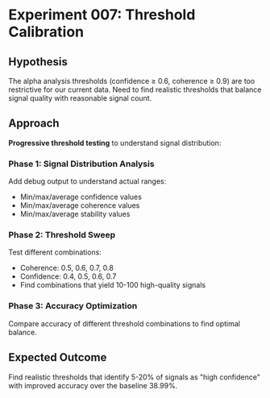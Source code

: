 # Experiment 007: Threshold Calibration

## Hypothesis
The alpha analysis thresholds (confidence ≥ 0.6, coherence ≥ 0.9) are too restrictive for our current data. Need to find realistic thresholds that balance signal quality with reasonable signal count.

## Approach
**Progressive threshold testing** to understand signal distribution:

### Phase 1: Signal Distribution Analysis
Add debug output to understand actual ranges:
- Min/max/average confidence values
- Min/max/average coherence values  
- Min/max/average stability values

### Phase 2: Threshold Sweep
Test different combinations:
- Coherence: 0.5, 0.6, 0.7, 0.8
- Confidence: 0.4, 0.5, 0.6, 0.7
- Find combinations that yield 10-100 high-quality signals

### Phase 3: Accuracy Optimization
Compare accuracy of different threshold combinations to find optimal balance.

## Expected Outcome
Find realistic thresholds that identify 5-20% of signals as "high confidence" with improved accuracy over the baseline 38.99%.
